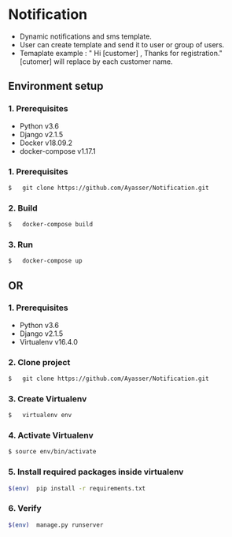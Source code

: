 # Notification

* Dynamic notifications and sms template.
* User can create template and send it to user or group of users.
* Temaplate example : " Hi [customer] , Thanks for registration."
 [cutomer] will replace by each customer name. 


## Environment setup

### 1. Prerequisites

* Python v3.6
* Django v2.1.5
* Docker v18.09.2
* docker-compose v1.17.1
### 1. Prerequisites

```sh
$   git clone https://github.com/Ayasser/Notification.git
```
### 2. Build
```sh
$   docker-compose build
 ```
### 3. Run
```sh
$   docker-compose up
 ```
 
## OR

### 1. Prerequisites

* Python v3.6
* Django v2.1.5
* Virtualenv v16.4.0

### 2. Clone project


```sh
$   git clone https://github.com/Ayasser/Notification.git
```
    
### 3. Create Virtualenv

```sh
$   virtualenv env
 ```

### 4. Activate Virtualenv

```sh
$ source env/bin/activate
```

### 5. Install required packages inside virtualenv

```sh
$(env)  pip install -r requirements.txt
```

### 6. Verify

```sh
$(env)  manage.py runserver
```
